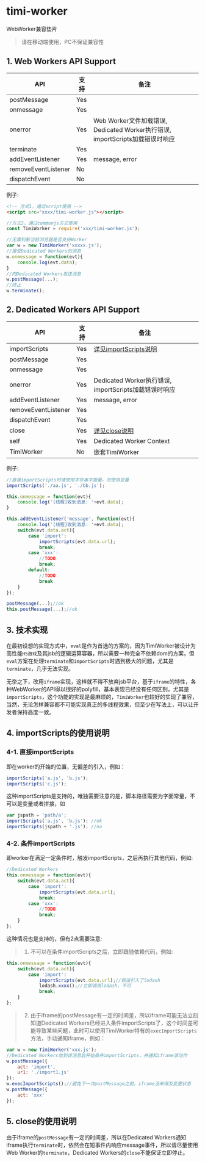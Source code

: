 # timi-worker
WebWorker兼容垫片
>请在移动端使用，PC不保证兼容性

## 1. Web Workers API Support

| API | 支持 | 备注 |
|---|---|---|
|postMessage|Yes||
|onmessage|Yes||
|onerror|Yes|Web Worker文件加载错误, Dedicated Worker执行错误, importScripts加载错误时响应|
|terminate|Yes||
|addEventListener|Yes|message, error|
|removeEventListener|No||
|dispatchEvent|No||

例子:
```html
<!-- 方式1，通过script使用 -->
<script src="xxxx/timi-worker.js"></script>
```
```javascript
//方式2，通过commonjs方式使用
const TimiWorker = require('xxx/timi-worker.js');
```
```javascript
//无需判断当前浏览器是否支持Worker
var w = new TimiWorker('xxxxx.js');
//接受Dedicated Workers的消息
w.onmessage = function(evt){
    console.log(evt.data);
}
//向Dedicated Workers发送消息
w.postMessage(...);
//终止
w.terminate();
```

## 2. Dedicated Workers API Support

| API | 支持 | 备注 |
|---|---|---|
|importScripts|Yes|[详见importScripts说明](#importScripts)|
|postMessage|Yes||
|onmessage|Yes||
|onerror|Yes|Dedicated Worker执行错误, importScripts加载错误时响应|
|addEventListener|Yes|message, error|
|removeEventListener|Yes||
|dispatchEvent|Yes||
|close|Yes|[详见close说明](#close)|
|self|Yes|Dedicated Worker Context|
|TimiWorker|No|嵌套TimiWorker|

例子:
```javascript
//直接importScripts时请使用字符串字面量，勿使用变量
importScripts('./aa.js', './bb.js');

this.onmessage = function(evt){
    console.log('[线程]收到消息: '+evt.data);
}

this.addEventListener('message', function(evt){
    console.log('[线程]收到消息: '+evt.data);
    switch(evt.data.act){
        case 'import':
            importScripts(evt.data.url);
            break;
        case 'xxx':
            //TODO
            break;
        default:
            //TODO
            break
    }
});

postMessage(...);//ok
this.postMessage(...);//ok
```
## 3. 技术实现

在最初设想的实现方式中，`eval`是作为首选的方案的，因为TimiWorker被设计为高性能`H5游戏`及其jsb的逻辑运算容器，所以需要一种完全不依赖dom的方案，但`eval`方案在处理`terminate`和`importScripts`时遇到极大的问题，尤其是`terminate`，几乎无法实现。

无奈之下，改用`iframe`实现，这样就不得不放弃jsb平台，基于`iframe`的特性，各种WebWorker的API得以很好的polyfill，基本表现已经没有任何区别，尤其是`importScripts`，这个功能的实现是最麻烦的，`TimiWorker`也较好的实现了兼容，当然，无论怎样兼容都不可能实现真正的多线程效果，但至少在写法上，可以让开发者保持高度一致。

<span id="importScripts"></span>
## 4. importScripts的使用说明

### 4-1. 直接importScripts

即在worker的开始的位置，无偏差的引入，例如：
```javascript
importScripts('a.js', 'b.js');
importScripts('c.js');
```
这种importScripts是支持的，唯独需要注意的是，脚本路径需要为字面常量，不可以是变量或者拼接，如
```javascript
var jspath = 'path/a';
importScripts('a.js', 'b.js'); //ok
importScripts(jspath + '.js'); //no
```

### 4-2. 条件importScripts

即worker在满足一定条件时，触发importScripts，之后再执行其他代码，例如:
```javascript
//Dedicated Workers
this.onmessage = function(evt){
    switch(evt.data.act){
        case 'import':
            importScripts(evt.data.url);
            break;
        case 'xxx':
            //TODO
            break;
    }
};
```
这种情况也是支持的，但有2点需要注意:
>1. 不可以在条件importScripts之后，立即跟随依赖代码，例如:
```javascript
this.onmessage = function(evt){
    switch(evt.data.act){
        case 'import':
            importScripts(evt.data.url);//假设引入了lodash
            lodash.xxxx();//立即调用lodash，不可
            break;
    }
};
```
>2. 由于iframe的postMessage有一定的时间差，所以iframe可能无法立刻知道Dedicated Workers已经进入条件importScripts了，这个时间差可能导致某些问题，此时可以使用TimiWorker特有的`execImportScripts`方法，手动通知iframe，例如：
```javascript
var w = new TimiWorker('xxx.js');
//Dedicated Workers收到该消息后开始条件importScripts，并通知iframe该动作
w.postMessage({
    act: 'import',
    ur1: './import1.js'
});
w.execImportScripts();//避免下一次postMessage之前，iframe没来得及变更状态
w.postMessage({
    act: 'xxx'
});
```

<span id="close"></span>
## 5. close的使用说明

由于iframe的`postMessage`有一定的时间差，所以在Dedicated Workers通知iframe执行`terminate`时，依然会在短事件内响应message事件，所以请尽量使用Web Worker的`terminate`，Dedicated Workers的`close`不能保证立即停止。